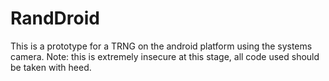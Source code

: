 # RandDroid
This is a prototype for a TRNG on the android platform using the systems camera. Note: this is extremely insecure at this stage, all code used should be taken with heed.
